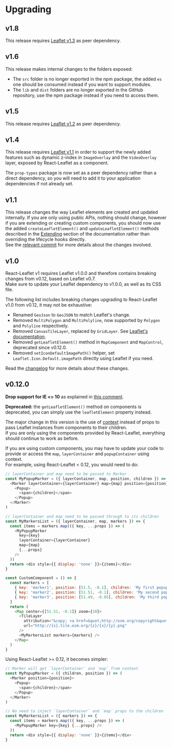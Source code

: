 # Upgrading

## v1.8

This release requires
[Leaflet v1.3](http://leafletjs.com/2018/01/15/leaflet-1.3.0.html) as peer
dependency.

## v1.6

This release makes internal changes to the folders exposed:

* The `src` folder is no longer exported in the npm package, the added `es` one
  should be consumed instead if you want to support modules.
* The `lib` and `dist` folders are no longer exported in the GitHub repository,
  use the npm package instead if you need to access them.

## v1.5

This release requires
[Leaflet v1.2](http://leafletjs.com/2017/08/08/leaflet-1.2.0.html) as peer
dependency.

## v1.4

This release requires
[Leaflet v1.1](http://leafletjs.com/2017/06/27/leaflet-1.1.0.html) in order to
support the newly added features such as dynamic z-index in `ImageOverlay` and
the `VideoOverlay` layer, exposed by React-Leaflet as a component.

The `prop-types` package is now set as a peer dependency rather than a direct
dependency, so you will need to add it to your application dependencies if not
already set.

## v1.1

This release changes the way Leaflet elements are created and updated
internally. If you are only using public APIs, nothing should change, however if
you are extending or creating custom components, you should now use the added
`createLeafletElement()` and `updateLeafletElement()` methods described in the
[Extending](https://github.com/PaulLeCam/react-leaflet/blob/master/docs/Extending.md#extending)
section of the documentation rather than overriding the lifecycle hooks
directly.\
See the [relevant commit](https://github.com/PaulLeCam/react-leaflet/commit/b42026f9dc93be45f0b8ffc6638a9d3824751091)
for more details about the changes involved.

## v1.0

React-Leaflet v1 requires Leaflet v1.0.0 and therefore contains breaking changes
from v0.12, based on Leaflet v0.7.\
Make sure to update your Leaflet dependency to v1.0.0, as well as its CSS file.

The following list includes breaking changes upgrading to React-Leaflet v1.0
from v0.12, it may not be exhaustive:

* Renamed `GeoJson` to `GeoJSON` to match Leaflet's change.
* Removed `MultiPolygon` and `MultiPolyline`, now supported by `Polygon` and
  `Polyline` respectively.
* Removed `CanvasTileLayer`, replaced by `GridLayer`. See
  [Leaflet's documentation](http://leafletjs.com/reference-1.0.0.html#gridlayer).
* Removed `getLeafletElement()` method in `MapComponent` and `MapControl`,
  deprecated since v0.12.0.
* Removed `setIconDefaultImagePath()` helper, set
  `Leaflet.Icon.Default.imagePath` directly using Leaflet if you need.

Read the [changelog](CHANGELOG.md) for more details about these changes.

## v0.12.0

**Drop support for IE <= 10** as explained in
[this comment](https://github.com/PaulLeCam/react-leaflet/issues/215#issuecomment-243996907).

**Deprecated:** the `getLeafletElement()` method on components is deprecated,
you can simply use the `leafletElement` property instead.

The major change in this version is the use of
[context](https://facebook.github.io/react/docs/context.html) instead of props
to pass Leaflet instances from components to their children.\
If you are only using the components provided by React-Leaflet, everything should
continue to work as before.

If you are using custom components, you may have to update your code to provide
or access the `map`, `layerContainer` and `popupContainer` using context.\
For example, using React-Leaflet < 0.12, you would need to do:

```js
// layerContainer and map need to be passed to Marker
const MyPopupMarker = ({ layerContainer, map, position, children }) => (
  <Marker layerContainer={layerContainer} map={map} position={position}>
    <Popup>
      <span>{children}</span>
    </Popup>
  </Marker>
)

// layerContainer and map need to be passed through to its children
const MyMarkersList = ({ layerContainer, map, markers }) => {
  const items = markers.map(({ key, ...props }) => (
    <MyPopupMarker
      key={key}
      layerContainer={layerContainer}
      map={map}
      {...props}
    />
  ))
  return <div style={{ display: 'none' }}>{items}</div>
}

const CustomComponent = () => {
  const markers = [
    { key: 'marker1', position: [51.5, -0.1], children: 'My first popup' },
    { key: 'marker2', position: [51.51, -0.1], children: 'My second popup' },
    { key: 'marker3', position: [51.49, -0.05], children: 'My third popup' },
  ]
  return (
    <Map center={[51.51, -0.1]} zoom={10}>
      <TileLayer
        attribution="&copy; <a href=&quot;http://osm.org/copyright&quot;>OpenStreetMap</a> contributors"
        url="http://{s}.tile.osm.org/{z}/{x}/{y}.png"
      />
      <MyMarkersList markers={markers} />
    </Map>
  )
}
```

Using React-Leaflet >= 0.12, it becomes simpler:

```js
// Marker will get `layerContainer` and `map` from context
const MyPopupMarker = ({ children, position }) => (
  <Marker position={position}>
    <Popup>
      <span>{children}</span>
    </Popup>
  </Marker>
)

// No need to inject `layerContainer` and `map` props to the children
const MyMarkersList = ({ markers }) => {
  const items = markers.map(({ key, ...props }) => (
    <MyPopupMarker key={key} {...props} />
  ))
  return <div style={{ display: 'none' }}>{items}</div>
}
```
